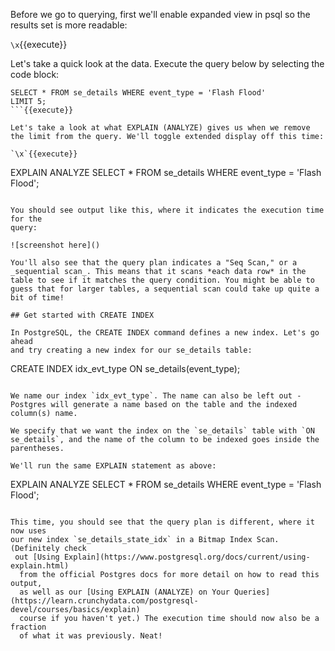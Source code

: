 Before we go to querying, first we'll enable expanded view in psql so the results set is more readable:

`\x`{{execute}}

Let's take a quick look at the data. Execute the query below by selecting the 
code block:

```
SELECT * FROM se_details WHERE event_type = 'Flash Flood'
LIMIT 5;
```{{execute}}

Let's take a look at what EXPLAIN (ANALYZE) gives us when we remove the limit from the query. We'll toggle extended display off this time:

`\x`{{execute}}

```
EXPLAIN ANALYZE 
SELECT * FROM se_details WHERE event_type = 'Flash Flood';
```{{execute}}

You should see output like this, where it indicates the execution time for the 
query:

![screenshot here]()

You'll also see that the query plan indicates a "Seq Scan," or a _sequential scan_. This means that it scans *each data row* in the table to see if it matches the query condition. You might be able to guess that for larger tables, a sequential scan could take up quite a bit of time!

## Get started with CREATE INDEX

In PostgreSQL, the CREATE INDEX command defines a new index. Let's go ahead 
and try creating a new index for our se_details table:

```
CREATE INDEX idx_evt_type ON se_details(event_type);
```{{execute}}

We name our index `idx_evt_type`. The name can also be left out - Postgres will generate a name based on the table and the indexed column(s) name.

We specify that we want the index on the `se_details` table with `ON se_details`, and the name of the column to be indexed goes inside the parentheses. 

We'll run the same EXPLAIN statement as above:

```
EXPLAIN ANALYZE 
SELECT * FROM se_details WHERE event_type = 'Flash Flood';
```{{execute}}

This time, you should see that the query plan is different, where it now uses 
our new index `se_details_state_idx` in a Bitmap Index Scan. (Definitely check
 out [Using Explain](https://www.postgresql.org/docs/current/using-explain.html)
  from the official Postgres docs for more detail on how to read this output, 
  as well as our [Using EXPLAIN (ANALYZE) on Your Queries](https://learn.crunchydata.com/postgresql-devel/courses/basics/explain)
  course if you haven't yet.) The execution time should now also be a fraction 
  of what it was previously. Neat!
